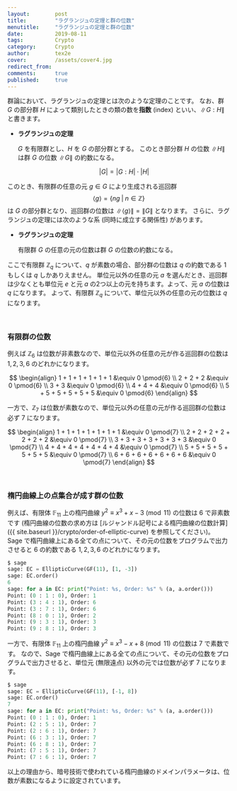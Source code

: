 ```yaml
---
layout:        post
title:         "ラグランジュの定理と群の位数"
menutitle:     "ラグランジュの定理と群の位数"
date:          2019-08-11
tags:          Crypto
category:      Crypto
author:        tex2e
cover:         /assets/cover4.jpg
redirect_from:
comments:      true
published:     true
---
```


群論において、ラグランジュの定理とは次のような定理のことです。
なお、群 $G$ の部分群 $H$ によって類別したときの類の数を**指数** (index) といい、$\|G:H\|$ と書きます。

- **ラグランジュの定理**

    $G$ を有限群とし、$H$ を $G$ の部分群とする。
    このとき部分群 $H$ の位数 $\|H\|$ は群 $G$ の位数 $\|G\|$ の約数になる。

    $$
    |G| = |G:H| \cdot{} |H|
    $$


このとき、有限群の任意の元 $g \in G$ により生成される巡回群 $$\langle g\rangle = \{ng \;|\; n \in \mathbb{Z}\}$$ は $G$ の部分群となり、巡回群の位数は $\|\langle g\rangle\| = \|G\|$ となります。
さらに、ラグランジュの定理には次のような系 (同時に成立する関係性) があります。

- **ラグランジュの定理**

    有限群 $G$ の任意の元の位数は群 $G$ の位数の約数になる。


ここで有限群 $\mathbb{Z}_q$ について、$q$ が素数の場合、部分群の位数は $q$ の約数である $1$ もしくは $q$ しかありえません。
単位元以外の任意の元 $a$ を選んだとき、巡回群は少なくとも単位元 $e$ と元 $a$ の2つ以上の元を持ちます。よって、元 $a$ の位数は $q$ になります。
よって、有限群 $\mathbb{Z}_q$ について、単位元以外の任意の元の位数は $q$ になります。

<br>

### 有限群の位数

例えば $\mathbb{Z}_6$ は位数が非素数なので、単位元以外の任意の元が作る巡回群の位数は $1,2,3,6$ のどれかになります。

$$
\begin{align}
1 + 1 + 1 + 1 + 1 + 1 &\equiv 0 \pmod{6} \\
2 + 2 + 2 &\equiv 0 \pmod{6} \\
3 + 3 &\equiv 0 \pmod{6} \\
4 + 4 + 4 &\equiv 0 \pmod{6} \\
5 + 5 + 5 + 5 + 5 + 5 &\equiv 0 \pmod{6}
\end{align}
$$

一方で、$\mathbb{Z}_7$ は位数が素数なので、単位元以外の任意の元が作る巡回群の位数は必ず $7$ になります。

$$
\begin{align}
1 + 1 + 1 + 1 + 1 + 1 + 1 &\equiv 0 \pmod{7} \\
2 + 2 + 2 + 2 + 2 + 2 + 2 &\equiv 0 \pmod{7} \\
3 + 3 + 3 + 3 + 3 + 3 + 3 &\equiv 0 \pmod{7} \\
4 + 4 + 4 + 4 + 4 + 4 + 4 &\equiv 0 \pmod{7} \\
5 + 5 + 5 + 5 + 5 + 5 + 5 &\equiv 0 \pmod{7} \\
6 + 6 + 6 + 6 + 6 + 6 + 6 &\equiv 0 \pmod{7}
\end{align}
$$

<br>

### 楕円曲線上の点集合が成す群の位数

例えば、有限体 $\mathbb{F}_{11}$ 上の楕円曲線 $y^2 \equiv x^3 + x - 3 \pmod{11}$ の位数は $6$ で非素数です
(楕円曲線の位数の求め方は [ルジャンドル記号による楕円曲線の位数計算]({{ site.baseurl }}/crypto/order-of-elliptic-curve) を参照してください)。
Sage で楕円曲線上にある全ての点について、その元の位数をプログラムで出力させると $6$ の約数である $1,2,3,6$ のどれかになります。

```python
$ sage
sage: EC = EllipticCurve(GF(11), [1, -3])
sage: EC.order()
6
sage: for a in EC: print("Point: %s, Order: %s" % (a, a.order()))
Point: (0 : 1 : 0), Order: 1
Point: (3 : 4 : 1), Order: 6
Point: (3 : 7 : 1), Order: 6
Point: (8 : 0 : 1), Order: 2
Point: (9 : 3 : 1), Order: 3
Point: (9 : 8 : 1), Order: 3
```

一方で、有限体 $\mathbb{F}_{11}$ 上の楕円曲線 $y^2 \equiv x^3 - x + 8 \pmod{11}$ の位数は $7$ で素数です。
なので、Sage で楕円曲線上にある全ての点について、その元の位数をプログラムで出力させると、単位元 (無限遠点) 以外の元では位数が必ず $7$ になります。

```python
$ sage
sage: EC = EllipticCurve(GF(11), [-1, 8])
sage: EC.order()
7
sage: for a in EC: print("Point: %s, Order: %s" % (a, a.order()))
Point: (0 : 1 : 0), Order: 1
Point: (2 : 5 : 1), Order: 7
Point: (2 : 6 : 1), Order: 7
Point: (6 : 3 : 1), Order: 7
Point: (6 : 8 : 1), Order: 7
Point: (7 : 5 : 1), Order: 7
Point: (7 : 6 : 1), Order: 7
```

以上の理由から、暗号技術で使われている楕円曲線のドメインパラメータは、位数が素数になるように設定されています。
